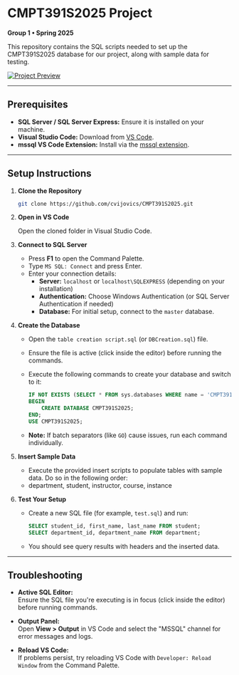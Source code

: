# CMPT391S2025 Project

**Group 1 • Spring 2025**

This repository contains the SQL scripts needed to set up the CMPT391S2025 database for our project, along with sample data for testing.

[![Project Preview](https://www.pngall.com/wp-content/uploads/13/Figma-Logo-PNG-Image.png)](https://www.figma.com/files/team/1503817106759156462/project/383188732/Team-project?fuid=1108639375161038790)

---

## Prerequisites

- **SQL Server / SQL Server Express:** Ensure it is installed on your machine.
- **Visual Studio Code:** Download from [VS Code](https://code.visualstudio.com/).
- **mssql VS Code Extension:** Install via the [mssql extension](https://marketplace.visualstudio.com/items?itemName=ms-mssql.mssql).

---

## Setup Instructions

1. **Clone the Repository**

   ```bash
   git clone https://github.com/cvijovics/CMPT391S2025.git

2. **Open in VS Code**

   Open the cloned folder in Visual Studio Code.

3. **Connect to SQL Server**

   - Press **F1** to open the Command Palette.
   - Type `MS SQL: Connect` and press Enter.
   - Enter your connection details:
     - **Server:** `localhost` or `localhost\SQLEXPRESS` (depending on your installation)
     - **Authentication:** Choose Windows Authentication (or SQL Server Authentication if needed)
     - **Database:** For initial setup, connect to the `master` database.

4. **Create the Database**

   - Open the `table creation script.sql` (or `DBCreation.sql`) file.
   - Ensure the file is active (click inside the editor) before running the commands.
   - Execute the following commands to create your database and switch to it:
     
     ```sql
     IF NOT EXISTS (SELECT * FROM sys.databases WHERE name = 'CMPT391S2025')
     BEGIN
         CREATE DATABASE CMPT391S2025;
     END;
     USE CMPT391S2025;
     ```
     
   - **Note:** If batch separators (like `GO`) cause issues, run each command individually.

5. **Insert Sample Data**

   - Execute the provided insert scripts to populate tables with sample data. Do so in the following order:
   - department, student, instructor, course, instance

6. **Test Your Setup**

   - Create a new SQL file (for example, `test.sql`) and run:
     
     ```sql
     SELECT student_id, first_name, last_name FROM student;
     SELECT department_id, department_name FROM department;
     ```
     
   - You should see query results with headers and the inserted data.

---

## Troubleshooting

- **Active SQL Editor:**  
  Ensure the SQL file you're executing is in focus (click inside the editor) before running commands.

- **Output Panel:**  
  Open **View > Output** in VS Code and select the "MSSQL" channel for error messages and logs.

- **Reload VS Code:**  
  If problems persist, try reloading VS Code with `Developer: Reload Window` from the Command Palette.
